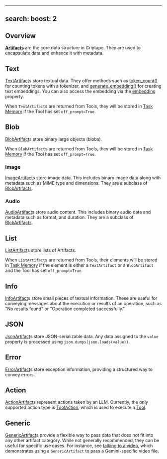 ______________________________________________________________________

## search: boost: 2

## Overview

**[Artifacts](../../reference/griptape/artifacts/base_artifact.md)** are the core data structure in Griptape. They are used to encapsulate data and enhance it with metadata.

## Text

[TextArtifact](../../reference/griptape/artifacts/text_artifact.md)s store textual data. They offer methods such as [token_count()](../../reference/griptape/artifacts/text_artifact.md#griptape.artifacts.text_artifact.TextArtifact.token_count) for counting tokens with a tokenizer, and [generate_embedding()](../../reference/griptape/artifacts/text_artifact.md#griptape.artifacts.text_artifact.TextArtifact.generate_embedding) for creating text embeddings. You can also access the embedding via the [embedding](../../reference/griptape/artifacts/text_artifact.md#griptape.artifacts.text_artifact.TextArtifact.embedding) property.

When `TextArtifact`s are returned from Tools, they will be stored in [Task Memory](../../griptape-framework/structures/task-memory.md) if the Tool has set `off_prompt=True`.

## Blob

[BlobArtifact](../../reference/griptape/artifacts/blob_artifact.md)s store binary large objects (blobs).

When `BlobArtifact`s are returned from Tools, they will be stored in [Task Memory](../../griptape-framework/structures/task-memory.md) if the Tool has set `off_prompt=True`.

### Image

[ImageArtifact](../../reference/griptape/artifacts/image_artifact.md)s store image data. This includes binary image data along with metadata such as MIME type and dimensions. They are a subclass of [BlobArtifacts](#blob).

### Audio

[AudioArtifact](../../reference/griptape/artifacts/audio_artifact.md)s store audio content. This includes binary audio data and metadata such as format, and duration. They are a subclass of [BlobArtifacts](#blob).

## List

[ListArtifact](../../reference/griptape/artifacts/list_artifact.md)s store lists of Artifacts.

When `ListArtifact`s are returned from Tools, their elements will be stored in [Task Memory](../../griptape-framework/structures/task-memory.md) if the element is either a `TextArtifact` or a `BlobArtifact` and the Tool has set `off_prompt=True`.

## Info

[InfoArtifact](../../reference/griptape/artifacts/info_artifact.md)s store small pieces of textual information. These are useful for conveying messages about the execution or results of an operation, such as "No results found" or "Operation completed successfully."

## JSON

[JsonArtifact](../../reference/griptape/artifacts/json_artifact.md)s store JSON-serializable data. Any data assigned to the `value` property is processed using `json.dumps(json.loads(value))`.

## Error

[ErrorArtifact](../../reference/griptape/artifacts/error_artifact.md)s store exception information, providing a structured way to convey errors.

## Action

[ActionArtifact](../../reference/griptape/artifacts/action_artifact.md)s represent actions taken by an LLM. Currently, the only supported action type is [ToolAction](../../reference/griptape/common/actions/tool_action.md), which is used to execute a [Tool](../../griptape-framework/tools/index.md).

## Generic

[GenericArtifact](../../reference/griptape/artifacts/generic_artifact.md)s provide a flexible way to pass data that does not fit into any other artifact category. While not generally recommended, they can be useful for specific use cases. For instance, see [talking to a video](../../examples/talk-to-a-video.md), which demonstrates using a `GenericArtifact` to pass a Gemini-specific video file.
